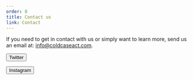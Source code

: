```yaml
---
order: 8
title: Contact us
link: Contact
---
```

If you need to get in contact with us or simply want to learn more, send us an email at: [info@coldcaseact.com](mailto:info@coldcaseact.com).


<form method="get" action="https://twitter.com/CRCCRecords"><button type="submit">Twitter</button></form>

<form method="get" action="https://www.instagram.com/crcc.records.2020/"><button type="submit">Instagram</button></form>  
